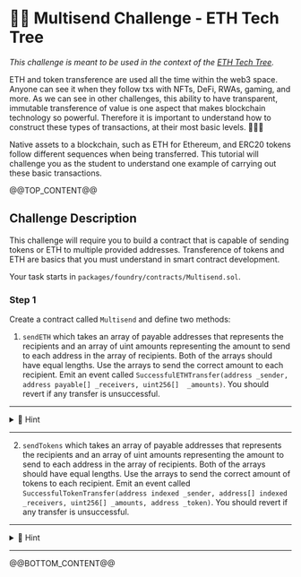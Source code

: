 # 🤝💸 Multisend Challenge - ETH Tech Tree 
*This challenge is meant to be used in the context of the [ETH Tech Tree](https://github.com/BuidlGuidl/eth-tech-tree).*

ETH and token transference are used all the time within the web3 space. Anyone can see it when they follow txs with NFTs, DeFi, RWAs, gaming, and more. As we can see in other challenges, this ability to have transparent, immutable transference of value is one aspect that makes blockchain technology so powerful. Therefore it is important to understand how to construct these types of transactions, at their most basic levels. 👨🏻‍🏫

Native assets to a blockchain, such as ETH for Ethereum, and ERC20 tokens follow different sequences when being transferred. This tutorial will challenge you as the student to understand one example of carrying out these basic transactions.

@@TOP_CONTENT@@

## Challenge Description

This challenge will require you to build a contract that is capable of sending tokens or ETH to multiple provided addresses. Transference of tokens and ETH are basics that you must understand in smart contract development.

Your task starts in `packages/foundry/contracts/Multisend.sol`.

### Step 1
Create a contract called `Multisend` and define two methods:
1. `sendETH` which takes an array of payable addresses that represents the recipients and an array of uint amounts representing the amount to send to each address in the array of recipients. Both of the arrays should have equal lengths. Use the arrays to send the correct amount to each recipient. Emit an event called `SuccessfulETHTransfer(address _sender, address payable[] _receivers, uint256[]  _amounts)`. You should revert if any transfer is unsuccessful.
---
<details markdown='1'><summary>🔎 Hint</summary>
The function signature should look like this:

```
sendETH(address payable[], uint256[])
```
</details>  

---
2. `sendTokens` which takes an array of payable addresses that represents the recipients and an array of uint amounts representing the amount to send to each address in the array of recipients. Both of the arrays should have equal lengths. Use the arrays to send the correct amount of tokens to each recipient. Emit an event called `SuccessfulTokenTransfer(address indexed _sender, address[] indexed _receivers, uint256[] _amounts, address _token)`. You should revert if any transfer is unsuccessful.
---
<details markdown='1'><summary>🔎 Hint</summary>
The function signature should look like this:

```
sendTokens(address[], uint256[], address)
```
</details>  

---

@@BOTTOM_CONTENT@@